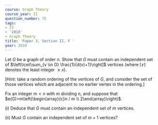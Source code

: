 ```yaml
---
course: Graph Theory
course_year: II
question_number: 75
tags:
- II
- '2010'
- Graph Theory
title: 'Paper 3, Section II, F '
year: 2010
---
```




Let $G$ be a graph of order $n$. Show that $G$ must contain an independent set of $\left\lceil\sum_{v \in G} \frac{1}{d(v)+1}\right]$ vertices (where $\lceil x\rceil$ denotes the least integer $\left.\geqslant x\right)$.

[Hint: take a random ordering of the vertices of $G$, and consider the set of those vertices which are adjacent to no earlier vertex in the ordering.]

Fix an integer $m<n$ with $m$ dividing $n$, and suppose that $e(G)=m\left(\begin{array}{c}n / m \\ 2\end{array}\right)$.

(i) Deduce that $G$ must contain an independent set of $m$ vertices.

(ii) Must $G$ contain an independent set of $m+1$ vertices?
